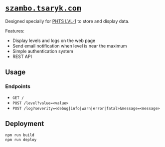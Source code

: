 # [`szambo.tsaryk.com`](https://szambo.tsaryk.com)

Designed specially for [PHTS LVL-1] to store and display data.

Features:

- Display levels and logs on the web page
- Send email notification when level is near the maximum
- Simple authentication system
- REST API

## Usage

### Endpoints

- `GET /`
- `POST /level?value=<value>`
- `POST /log?severity=<debug|info|warn|error|fatal>&message=<message>`

## Deployment

```sh
npm run build
npm run deploy
```

[PHTS LVL-1]: https://github.com/phts/LVL-1
